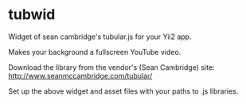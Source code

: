 # tubwid

Widget of sean cambridge's tubular.js for your Yii2 app.

Makes your background a fullscreen YouTube video.

Download the library from the vendor's (Sean Cambridge) site:
http://www.seanmccambridge.com/tubular/

Set up the above widget and asset files with your paths to .js libraries.
